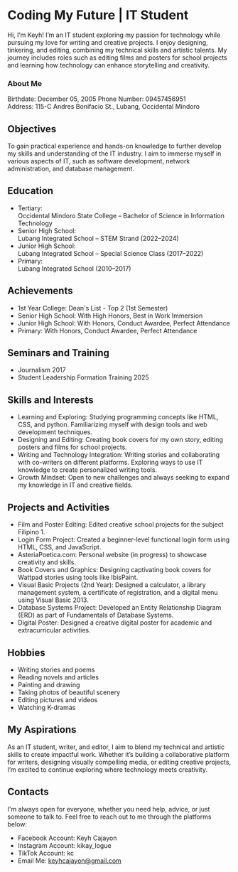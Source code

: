 # Coding My Future | IT Student
Hi, I’m Keyh! I’m an IT student exploring my passion for technology while pursuing my love for writing and creative projects. I enjoy designing, tinkering, and editing, combining my technical skills and artistic talents. My journey includes roles such as editing films and posters for school projects and learning how technology can enhance storytelling and creativity.

### About Me
Birthdate: December 05, 2005
Phone Number: 09457456951  
Address: 115-C Andres Bonifacio St., Lubang, Occidental Mindoro  

## Objectives
To gain practical experience and hands-on knowledge to further develop my skills and understanding of the IT industry. I aim to immerse myself in various aspects of IT, such as software development, network administration, and database management.

## Education
- Tertiary:  
  Occidental Mindoro State College – Bachelor of Science in Information Technology  
- Senior High School:  
  Lubang Integrated School – STEM Strand (2022–2024)  
- Junior High School:  
  Lubang Integrated School – Special Science Class (2017–2022)  
- Primary:  
  Lubang Integrated School (2010–2017)

## Achievements
- 1st Year College: Dean's List - Top 2 (1st Semester) 
- Senior High School: With High Honors, Best in Work Immersion  
- Junior High School: With Honors, Conduct Awardee, Perfect Attendance  
- Primary: With Honors, Conduct Awardee, Perfect Attendance  

## Seminars and Training
- Journalism 2017
- Student Leadership Formation Training 2025

## Skills and Interests
- Learning and Exploring: Studying programming concepts like HTML, CSS, and python.
                          Familiarizing myself with design tools and web development techniques.
- Designing and Editing: Creating book covers for my own story, editing posters and films for school projects.
- Writing and Technology Integration: Writing stories and collaborating with co-writers on different platforms.
                                        Exploring ways to use IT knowledge to create personalized writing tools.
- Growth Mindset: Open to new challenges and always seeking to expand my knowledge in IT and creative fields.

## Projects and Activities
- Film and Poster Editing: Edited creative school projects for the subject Filipino 1.  
- Login Form Project: Created a beginner-level functional login form using HTML, CSS, and JavaScript.  
- AsteriaPoetica.com: Personal website (in progress) to showcase creativity and skills.  
- Book Covers and Graphics: Designing captivating book covers for Wattpad stories using tools like IbisPaint.
- Visual Basic Projects (2nd Year): Designed a calculator, a library management system, a certificate of registration, and a digital menu using Visual Basic 2013.
- Database Systems Project: Developed an Entity Relationship Diagram (ERD) as part of Fundamentals of Database Systems.
- Digital Poster: Designed a creative digital poster for academic and extracurricular activities.

## Hobbies
- Writing stories and poems
- Reading novels and articles
- Painting and drawing
- Taking photos of beautiful scenery
- Editing pictures and videos
- Watching K-dramas

## My Aspirations
As an IT student, writer, and editor, I aim to blend my technical and artistic skills to create impactful work. Whether it’s building a collaborative platform for writers, designing visually compelling media, or editing creative projects, I’m excited to continue exploring where technology meets creativity.

## Contacts
I'm always open for everyone, whether you need help, advice, or just someone to talk to. Feel free to reach out to me through the platforms below:
- Facebook Account: Keyh Cajayon
- Instagram Account: kikay_logue
- TikTok Account: kc
- Email Me: keyhcajayon@gmail.com
